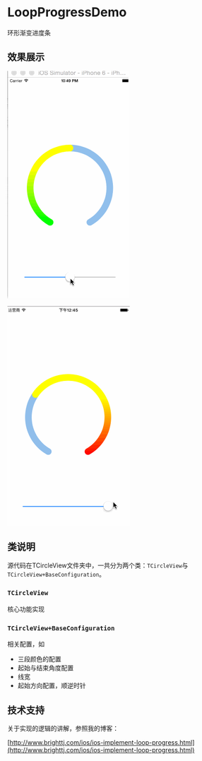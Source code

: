 # LoopProgressDemo

环形渐变进度条

## 效果展示

![](./README-IMAGES/result1.gif)

![](./README-IMAGES/result2.gif)



## 类说明

源代码在TCircleView文件夹中，一共分为两个类：`TCircleView`与`TCircleView+BaseConfiguration`。

### `TCircleView `

核心功能实现

### `TCircleView+BaseConfiguration`

相关配置，如

-   三段颜色的配置
-   起始与结束角度配置
-   线宽
-   起始方向配置，顺逆时针

## 技术支持

关于实现的逻辑的讲解，参照我的博客：

[http://www.brighttj.com/ios/ios-implement-loop-progress.html](http://www.brighttj.com/ios/ios-implement-loop-progress.html)
